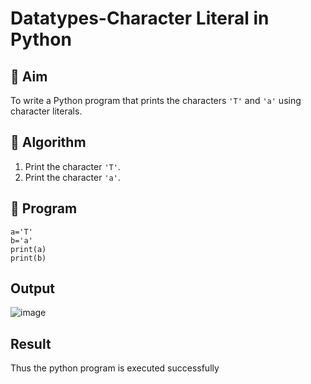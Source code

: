 # Datatypes-Character Literal in Python

## 🎯 Aim
To write a Python program that prints the characters `'T'` and `'a'` using character literals.

## 🧠 Algorithm
1. Print the character `'T'`.
2. Print the character `'a'`.

## 🧾 Program
```
a='T'
b='a'
print(a)
print(b)
```

## Output

![image](https://github.com/user-attachments/assets/f2663721-d5b5-4d76-9156-2d0a0739702c)


## Result

Thus the python program is executed successfully
